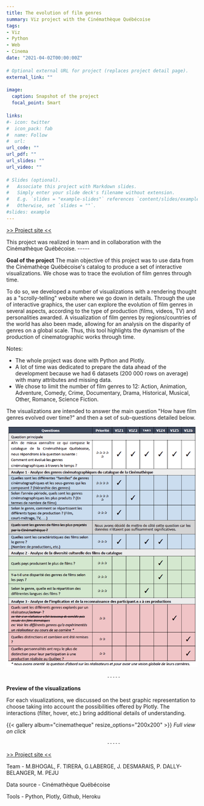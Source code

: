 ```yaml
---
title: The evolution of film genres
summary: Viz project with the Cinémathèque Québécoise
tags:
- Viz
- Python
- Web
- Cinema
date: "2021-04-02T00:00:00Z"

# Optional external URL for project (replaces project detail page).
external_link: ""

image:
  caption: Snapshot of the project
  focal_point: Smart

links:
#- icon: twitter
#  icon_pack: fab
#  name: Follow
#  url:
url_code: ""
url_pdf: ""
url_slides: ""
url_video: ""

# Slides (optional).
#   Associate this project with Markdown slides.
#   Simply enter your slide deck's filename without extension.
#   E.g. `slides = "example-slides"` references `content/slides/example-slides.md`.
#   Otherwise, set `slides = ""`.
#slides: example
---
```

[>> Project site <<](https://inf8808-cinematheque-final.herokuapp.com/)

This project was realized in team and in collaboration with the Cinémathèque Québécoise.
                                         -----

**Goal of the project**
The main objective of this project was to use data from the Cinémathèqe Québécoise's catalog to produce a set of interactive visualizations. We chose was to trace the evolution of film genres through time. 

To do so, we developed a number of visualizations with a rendering thought as a "scrolly-telling" website where we go down in details. Through the use of interactive graphics, the user can explore the evolution of film genres in several aspects, according to the type of production (films, videos, TV) and personalities awarded. A visualization of film genres by regions/countries of the world has also been made, allowing for an analysis on the disparity of genres on a global scale. Thus, this tool highlights the dynamism of the production of cinematographic works through time.

Notes:
- The whole project was done with Python and Plotly.
- A lot of time was dedicated to prepare the data  ahead of the development because we had 6 datasets (200 000 rows on average) with many attributes and missing data. 
- We chose to limit the number of film genres to 12: Action, Animation, Adventure, Comedy, Crime, Documentary, Drama, Historical, Musical, Other, Romance, Science Fiction.

The visualizations are intended to answer the main question "How have film genres evolved over time?" and then a set of sub-questions detailed below.

![Where is my image ?](projet-cinematheque-question.png "Questions auxquelles répondent les visualisations")

                                         -----

**Preview of the visualizations**

For each visualizations, we discussed on the best graphic representation to choose taking into account the possibilities offered by Plotly.
The interactions (filter, hover, etc.) bring additional details of understanding.

{{< gallery album="cinematheque" resize_options="200x200" >}}
*Full view on click*

                                         -----

[>> Project site <<](https://inf8808-cinematheque-final.herokuapp.com/)

Team - M.BHOGAL, F. TIRERA, G.LABERGE, J. DESMARAIS, P. DALLY-BELANGER, M. PEJU

Data source - Cinémathèque Québécoise

Tools - Python, Plotly, Github, Heroku





